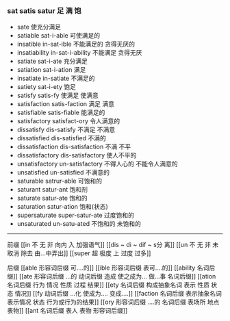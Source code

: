 ### sat satis satur 足 满 饱

- sate 使充分满足  
- satiable sat-i-able 可使满足的
- insatible in-sat-ible 不能满足的 贪得无厌的
- insatiability in-sat-i-ability 不能满足 贪得无厌
- satiate sat-i-ate  充分满足
- satiation sat-i-ation 满足
- insatiate in-satiate 不满足的
- satiety sat-i-ety 饱足
- satisfy satis-fy 使满足 使满意
- satisfaction satis-faction 满足 满意
- satisfiable satis-fiable  能满足的
- satisfactory satisfact-ory 令人满意的
- dissatisfy dis-satisfy 不满足 不满意
- dissatisfied dis-satisfied 不满的
- dissatisfaction dis-satisfaction 不满 不平
- dissatisfactory dis-satisfactory 使人不平的
- unsatisfactory un-satisfactory 不得人心的 不能令人满意的
- unsatisfied un-satisfied  不满意的
- saturable satrur-able 可饱和的
- saturant satur-ant 饱和剂
- saturate satur-ate 饱和的 
- saturation satur-ation 饱和(状态)
- supersaturate super-satur-ate 过度饱和的
- unsaturated un-satu-ated 不饱和的 未饱和的

---
前缀
[[in 不 无 非  向内 入 加强语气]]
[[dis  ~ di ~ dif ~ s分 离]]
[[un 不  无 非 未  取消 除去  由...中弄出]]
[[super  超 极度  上  过度  过多]]

后缀
[[able  形容词后缀 可....的]]
[[ible 形容词后缀 表可....的]]
[[ability 名词后缀]]
[[ate 形容词后缀  ...的 动词后缀 造成 使之成为... 做...事 名词后缀]]
[[ation 名词后缀  行为 情况 性质 过程 结果]]
[[ety 名词后缀 构成抽象名词 表示 性质 状态 情况]]
[[fy 动词后缀  ...化  使成为.... 变成....]]
[[faction 名词后缀 表示抽象名词 表示情况 状态 行为或行为的结果]]
[[ory 形容词后缀 ....的 名词后缀 表场所 地点 表物]]
[[ant 名词后缀 表人 表物 形容词后缀]]

